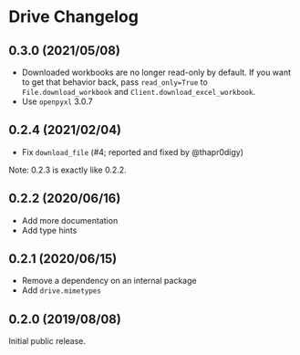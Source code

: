 # Drive Changelog

## 0.3.0 (2021/05/08)

* Downloaded workbooks are no longer read-only by default. If you want to get that behavior back, pass `read_only=True`
  to `File.download_workbook` and `Client.download_excel_workbook`.
* Use `openpyxl` 3.0.7

## 0.2.4 (2021/02/04)

* Fix `download_file` (#4; reported and fixed by @thapr0digy)

Note: 0.2.3 is exactly like 0.2.2.

## 0.2.2 (2020/06/16)

* Add more documentation
* Add type hints

## 0.2.1 (2020/06/15)

* Remove a dependency on an internal package
* Add `drive.mimetypes`

## 0.2.0 (2019/08/08)

Initial public release.
